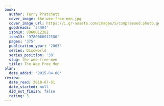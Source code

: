 ```yaml
---
book:
  author: Terry Pratchett
  cover_image: the-wee-free-men.jpg
  cover_image_url: https://i.gr-assets.com/images/S/compressed.photo.goodreads.com/books/1443764106l/34494._SY160_.jpg
  goodreads: '34494'
  isbn10: 0060012382
  isbn13: '9780060012380'
  pages: '375'
  publication_year: '2003'
  series: Discworld
  series_position: '30'
  slug: the-wee-free-men
  title: The Wee Free Men
plan:
  date_added: '2015-04-08'
review:
  date_read: 2010-07-01
  date_started: null
  did_not_finish: false
  rating: 5
---
```

